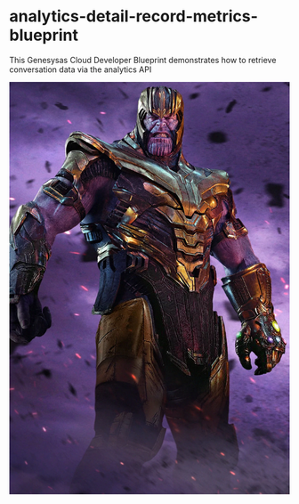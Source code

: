# analytics-detail-record-metrics-blueprint
This Genesysas Cloud Developer Blueprint demonstrates how to retrieve conversation data via the analytics API
 
![Overview](blueprint/images/overview.png) 
 